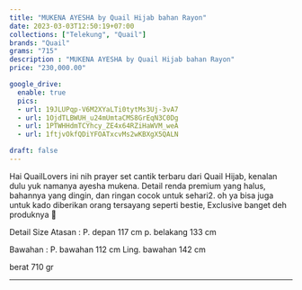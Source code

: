 ```yaml
---
title: "MUKENA AYESHA by Quail Hijab bahan Rayon"
date: 2023-03-03T12:50:19+07:00
collections: ["Telekung", "Quail"]
brands: "Quail"
grams: "715"
description : "MUKENA AYESHA by Quail Hijab bahan Rayon"
price: "230,000.00"

google_drive:
  enable: true
  pics:
  - url: 19JLUPqp-V6M2XYaLTi0tytMs3Uj-3vA7
  - url: 1OjdTLBWUH_u24mUmtaCMS8GrEqN3C0Dg
  - url: 1PTWHHdmTCYhcy_ZE4x64RZiHaWVM_weA
  - url: 1ftjvOkfQDiYFOATxcvMs2wKBXgX5QALN

draft: false
---
```


Hai QuailLovers  ini nih prayer set cantik terbaru dari Quail Hijab, kenalan dulu yuk namanya ayesha mukena. Detail renda premium yang halus, bahannya yang dingin, dan ringan cocok untuk sehari2. oh ya bisa juga untuk kado diberikan orang tersayang seperti bestie,  Exclusive banget deh produknya 🤍

Detail Size 
Atasan :
P. depan 117 cm
p. belakang 133 cm 

Bawahan :
P. bawahan 112 cm
Ling. bawahan 142 cm 

berat 710 gr


---
